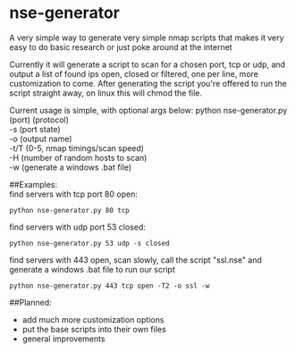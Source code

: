 nse-generator
=====================

A very simple way to generate very simple nmap scripts that makes it very easy to do basic research or just poke around at the internet

Currently it will generate a script to scan for a chosen port, tcp or udp, and output a list of found ips open, closed or filtered, one per line, more customization to come. After generating the script you're offered to run the script straight away, on linux this will chmod the file.

Current usage is simple, with optional args below: python nse-generator.py (port) (protocol)  
-s (port state)  
-o (output name)  
-t/T (0-5, nmap timings/scan speed)  
-H (number of random hosts to scan)  
-w (generate a windows .bat file)  
  
##Examples:  
find servers with tcp port 80 open:

```
python nse-generator.py 80 tcp  
```

find servers with udp port 53 closed:  

```
python nse-generator.py 53 udp -s closed  
```

find servers with 443 open, scan slowly, call the script "ssl.nse" and generate a windows .bat file to run our script 

```
python nse-generator.py 443 tcp open -T2 -o ssl -w
```

##Planned:

- add much more customization options
- put the base scripts into their own files
- general improvements
